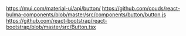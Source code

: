 https://mui.com/material-ui/api/button/
https://github.com/couds/react-bulma-components/blob/master/src/components/button/button.js
https://github.com/react-bootstrap/react-bootstrap/blob/master/src/Button.tsx
